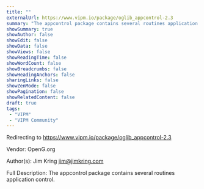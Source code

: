 ```yaml
---
title: ""
externalUrl: https://www.vipm.io/package/oglib_appcontrol-2.3
summary: "The appcontrol package contains several routines application control.."
showSummary: true
showAuthor: false
showEdit: false
showData: false
showViews: false
showReadingTime: false
showWordCount: false
showBreadcrumbs: false
showHeadingAnchors: false
sharingLinks: false
showZenMode: false
showPagination: false
showRelatedContent: false
draft: true
tags:
 - "VIPM"
 - "VIPM Community"
---
```


Redirecting to https://www.vipm.io/package/oglib_appcontrol-2.3

Vendor: OpenG.org

Author(s): Jim Kring <jim@jimkring.com>
 
Full Description:
The appcontrol package contains several routines application control.